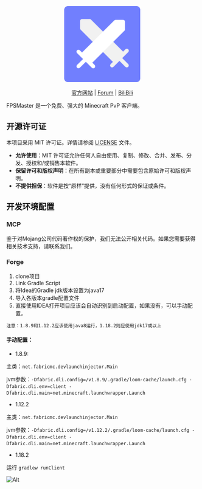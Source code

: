 <div align="center">
<p>
    <img width="200" src="/pictures/logo.png">
</p>

[官方网站](https://fpsmaster.top) |
[Forum](https://forums.fpsmaster.top) |
[BiliBili](https://space.bilibili.com/628246693)
</div>

FPSMaster 是一个免费、强大的 Minecraft PvP 客户端。

## 开源许可证
本项目采用 MIT 许可证。详情请参阅 [LICENSE](LICENSE) 文件。

- **允许使用**：MIT 许可证允许任何人自由使用、复制、修改、合并、发布、分发、授权和/或销售本软件。
- **保留许可和版权声明**：在所有副本或重要部分中需要包含原始许可和版权声明。
- **不提供担保**：软件是按“原样”提供，没有任何形式的保证或条件。

## 开发环境配置

### MCP
鉴于对Mojang公司代码著作权的保护，我们无法公开相关代码。如果您需要获得相关技术支持，请联系我们。

### Forge
1. clone项目
2. Link Gradle Script
3. 将Idea的Gradle jdk版本设置为java17
4. 导入各版本gradle配置文件
5. 直接使用IDEA打开项目应该会自动识别到启动配置，如果没有，可以手动配置。

`注意：1.8.9和1.12.2应该使用java8运行，1.18.2则应使用jdk17或以上`


#### 手动配置：

- 1.8.9:

主类：`net.fabricmc.devlaunchinjector.Main`

jvm参数：`-Dfabric.dli.config=/v1.8.9/.gradle/loom-cache/launch.cfg -Dfabric.dli.env=client -Dfabric.dli.main=net.minecraft.launchwrapper.Launch`

- 1.12.2

主类：`net.fabricmc.devlaunchinjector.Main`

jvm参数：`-Dfabric.dli.config=/v1.12.2/.gradle/loom-cache/launch.cfg -Dfabric.dli.env=client -Dfabric.dli.main=net.minecraft.launchwrapper.Launch`

- 1.18.2

运行 `gradlew runClient`

![Alt](https://repobeats.axiom.co/api/embed/e686f6313e4406de4286bf27e0db4a2bf5a31b7f.svg "Repobeats analytics image")